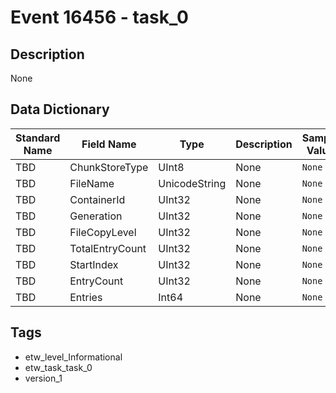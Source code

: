 # Event 16456 - task_0

## Description
None

## Data Dictionary
|Standard Name|Field Name|Type|Description|Sample Value|
|---|---|---|---|---|
|TBD|ChunkStoreType|UInt8|None|`None`|
|TBD|FileName|UnicodeString|None|`None`|
|TBD|ContainerId|UInt32|None|`None`|
|TBD|Generation|UInt32|None|`None`|
|TBD|FileCopyLevel|UInt32|None|`None`|
|TBD|TotalEntryCount|UInt32|None|`None`|
|TBD|StartIndex|UInt32|None|`None`|
|TBD|EntryCount|UInt32|None|`None`|
|TBD|Entries|Int64|None|`None`|

## Tags
* etw_level_Informational
* etw_task_task_0
* version_1